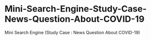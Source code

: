 # Mini-Search-Engine-Study-Case-News-Question-About-COVID-19
Mini Search Engine (Study Case : News Question About COVID-19)
